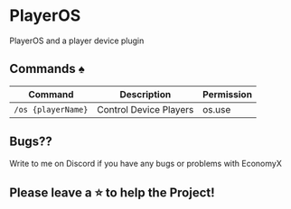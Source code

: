 # PlayerOS
PlayerOS and a player device plugin

## Commands :spades:
Command | Description | Permission
--- | --- | ---
`/os {playerName}` | Control Device Players | os.use

## Bugs??
Write to me on Discord if you have any bugs or problems with EconomyX

## Please leave a ⭐ to help the Project!
